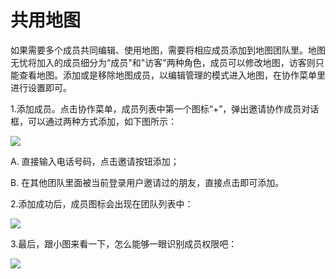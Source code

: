 # 共用地图

如果需要多个成员共同编辑、使用地图，需要将相应成员添加到地图团队里。地图无忧将加入的成员细分为“成员"和"访客"两种角色，成员可以修改地图，访客则只能查看地图。添加或是移除地图成员，以编辑管理的模式进入地图，在协作菜单里进行设置即可。

1.添加成员。点击协作菜单，成员列表中第一个图标“+”，弹出邀请协作成员对话框，可以通过两种方式添加，如下图所示：

![](http://pic.dituwuyou.com/map%2Fpicture%2Faddmembers.png)

A. 直接输入电话号码，点击邀请按钮添加；

B. 在其他团队里面被当前登录用户邀请过的朋友，直接点击即可添加。

2.添加成功后，成员图标会出现在团队列表中：

![](http://pic.dituwuyou.com/map%2Fpicture%2F11.7%2F2015-11-06_14-50-27.jpg)

3.最后，跟小图来看一下，怎么能够一眼识别成员权限吧：

![](http://pic.dituwuyou.com/map%2Fpicture%2F11.7%2F2015-11-06_15-48-58.jpg)
